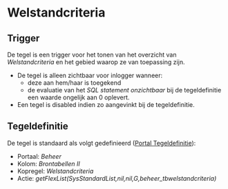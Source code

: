 # Welstandcriteria

## Trigger

De tegel is een trigger voor het tonen van het overzicht van _Welstandcriteria_ en het gebied waarop ze van toepassing zijn.

- De tegel is alleen zichtbaar voor inlogger wanneer:
  - deze aan hem/haar is toegekend
  - de evaluatie van het _SQL statement onzichtbaar_ bij de tegeldefinitie een waarde ongelijk aan 0 oplevert.
- Een tegel is disabled indien zo aangevinkt bij de tegeldefinitie.

## Tegeldefinitie

De tegel is standaard als volgt gedefinieerd ([Portal Tegeldefinitie](/docs/instellen_inrichten/portaldefinitie/portal_tegel.md)):

- Portaal: _Beheer_
- Kolom: _Brontabellen II_
- Kopregel: _Welstandcriteria_
- Actie: _getFlexList(SysStandardList,nil,nil,G,beheer_tbwelstandcriteria)_
